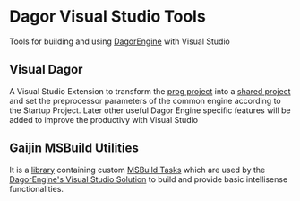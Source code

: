 # Dagor Visual Studio Tools

Tools for building and using [DagorEngine](https://github.com/GaijinEntertainment/DagorEngine) with Visual Studio

## Visual Dagor

A Visual Studio Extension to transform the [prog project](https://github.com/GaijinEntertainment/DagorEngine/blob/main/prog/prog.vcxproj) into a [shared project](https://learn.microsoft.com/en-us/xamarin/cross-platform/app-fundamentals/shared-projects?tabs=windows#what-is-a-shared-project) and set the preprocessor parameters of the common engine according to the Startup Project.
Later other useful Dagor Engine specific features will be added to improve the productivy with Visual Studio

## Gaijin MSBuild Utilities

It is a [library](https://github.com/GaijinEntertainment/DagorEngine/blob/main/prog/_jBuild/msbuild/Gaijin.MSBuild.Utilities.dll) containing custom [MSBuild Tasks](https://learn.microsoft.com/en-us/visualstudio/msbuild/task-writing) which are used by the [DagorEngine's Visual Studio Solution](https://github.com/GaijinEntertainment/DagorEngine/blob/main/DagorEngine.sln) to build and provide basic intellisense functionalities.
